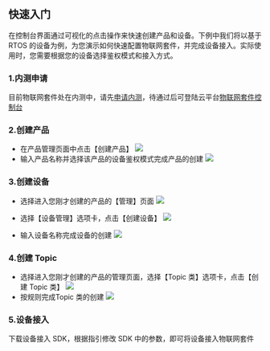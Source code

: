 ## 快速入门

在控制台界面通过可视化的点击操作来快速创建产品和设备。下例中我们将以基于 RTOS 的设备为例，为您演示如何快速配置物联网套件，并完成设备接入。实际使用时，您需要根据您的设备选择鉴权模式和接入方式。

### 1.内测申请

目前物联网套件处在内测中，请先[申请内测](http://tcecqpoc.fsphere.cn/act/apply/IoT_beta)，待通过后可登陆云平台[物联网套件控制台](http://console.tcecqpoc.fsphere.cn/iotsuite/product)

### 2.创建产品

- 在产品管理页面中点击【创建产品】
![](http://imgcache.tcecqpoc.fsphere.cn/image/main.qcloudimg.com/raw/e72ba014a4f298e0c694838cb0c92801.png)
- 输入产品名称并选择该产品的设备鉴权模式完成产品的创建
![](http://imgcache.tcecqpoc.fsphere.cn/image/main.qcloudimg.com/raw/fd3e07d146b0044e63970114ed080b50.png)

### 3.创建设备

- 选择进入您刚才创建的产品的【管理】页面
![](http://imgcache.tcecqpoc.fsphere.cn/image/main.qcloudimg.com/raw/a3371bacc678d81da6dc4b9fe1aa02e0.png)
- 选择【设备管理】选项卡，点击【创建设备】
![](http://imgcache.tcecqpoc.fsphere.cn/image/main.qcloudimg.com/raw/2fee8e81fbc6bdf363da99123c3e7e04.png)

- 输入设备名称完成设备的创建
![](http://imgcache.tcecqpoc.fsphere.cn/image/main.qcloudimg.com/raw/e0443155327db55a12d93f04501aa851.png)


### 4.创建 Topic

- 选择进入您刚才创建的产品的管理页面，选择【Topic 类】选项卡，点击【创建 Topic 类】
![](http://imgcache.tcecqpoc.fsphere.cn/image/main.qcloudimg.com/raw/5644d4d842b9fd401fc1ef20fdaa482b.png)
- 按规则完成Topic 类的创建
![](http://imgcache.tcecqpoc.fsphere.cn/image/main.qcloudimg.com/raw/26764d204afc10a72df37e6de485bb3f.png)

### 5.设备接入

下载设备接入 SDK，根据指引修改 SDK 中的参数，即可将设备接入物联网套件